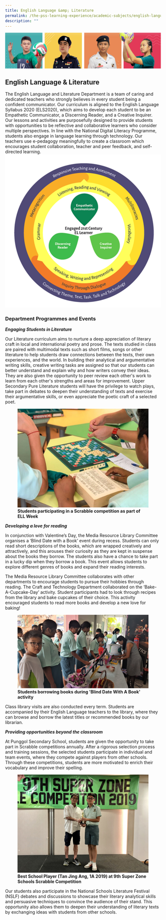 ```yaml
---
title: English Language &amp; Literature
permalink: /the-pss-learning-experience/academic-subjects/english-language-n-literature/
description: ""
---
```

![](/images/Our%20School/subbanner.jpg)

## English Language &amp; Literature

The English Language and Literature Department is a team of caring and dedicated teachers who strongly believes in every student being a confident communicator. Our curriculum is aligned to the English Language Syllabus 2020 (ELS2020), which aims to develop each student to be an Empathetic Communicator, a Discerning Reader, and a Creative Inquirer. Our lessons and activities are purposefully designed to provide students with opportunities to be reflective and collaborative learners who consider multiple perspectives. In line with the National Digital Literacy Programme, students also engage in language learning through technology. Our teachers use e-pedagogy meaningfully to create a classroom which encourages student collaboration, teacher and peer feedback, and self-directed learning. ![](/images/el%2021st%20cc%20learner.png)

### Department Programmes and Events

***Engaging Students in Literature***

Our Literature curriculum aims to nurture a deep appreciation of literary craft in local and international poetry and prose. The texts studied in class are paired with multimodal texts such as short films, songs or other literature to help students draw connections between the texts, their own experiences, and the world. In building their analytical and argumentative writing skills, creative writing tasks are assigned so that our students can better understand and explain why and how writers convey their ideas. They are also given the opportunity to peer review each other's work to learn from each other's strengths and areas for improvement. Upper Secondary Pure Literature students will have the privilege to watch plays, take part in debates to deepen their understanding of texts and exercise their argumentative skills, or even appreciate the poetic craft of a selected poet.

<figure>
<img src="/images/Academic%20Subjects/English%20Language%20&amp;%20Literature/Scrabble%20Competition.jpg">
<figcaption> <strong> Students participating in a Scrabble competition as part of ELL Week</strong> </figcaption>
</figure>

***Developing a love for reading***

In conjunction with Valentine’s Day, the Media Resource Library Committee organises a ‘Blind Date with a Book’ event during recess. Students can only read short descriptions of the books, which are wrapped creatively and attractively, and this arouses their curiosity as they are kept in suspense about the books they borrow. The students also have a chance to take part in a lucky dip when they borrow a book. This event allows students to explore different genres of books and expand their reading interests.

The Media Resource Library Committee collaborates with other departments to encourage students to pursue their hobbies through reading. The Craft and Technology Department collaborated on the ‘Bake-A-Cupcake-Day’ activity. Student participants had to look through recipes from the library and bake cupcakes of their choice. This activity encouraged students to read more books and develop a new love for baking!



<figure>
<img src="/images/Academic%20Subjects/English%20Language%20&amp;%20Literature/Student%20queueing%20up%20to%20borrow%20books%20in%20Blind%20Date%20With%20A%20Book%20activity.jpg">
<figcaption> <strong> Students borrowing books during 'Blind Date With A Book' activity </strong> </figcaption>
</figure>
 
Class library visits are also conducted every term. Students are accompanied by their English Language teachers to the library, where they can browse and borrow the latest titles or recommended books by our librarian.   


***Providing opportunities beyond the classroom***

At Punggol Secondary School, students are given the opportunity to take part in Scrabble competitions annually. After a rigorous selection process and training sessions, the selected students participate in individual and team events, where they compete against players from other schools. Through these competitions, students are more motivated to enrich their vocabulary and improve their spelling. 

<figure>
<img src="/images/Academic%20Subjects/English%20Language%20&amp;%20Literature/Best%20School%20Player%20(Tan%20Jing%20Ang,%201A%202019)%20at%209th%20Super%20Zone%20Schools%20Scrabble%20Competition.jpg">
<figcaption> <strong>Best School Player (Tan Jing Ang, 1A 2019) at 9th Super Zone Schools Scrabble Competition </strong> </figcaption>
</figure>

Our students also participate in the National Schools Literature Festival (NSLF) debates and discussions to showcase their literary analytical skills and persuasive techniques to convince the audience of their stand. This opportunity also allows them to deepen their understanding of literary texts by exchanging ideas with students from other schools.